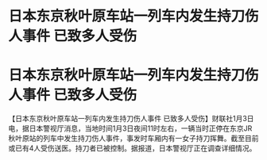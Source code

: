 # 日本东京秋叶原车站一列车内发生持刀伤人事件 已致多人受伤

# 日本东京秋叶原车站一列车内发生持刀伤人事件 已致多人受伤

【日本东京秋叶原车站一列车内发生持刀伤人事件
已致多人受伤】财联社1月3日电，据日本警视厅消息，当地时间1月3日夜间11时左右，一辆当时正停在东京JR秋叶原站的列车中发生持刀伤人事件，事发时车厢内有一女子持刀挥舞。截至目前或已有4人受伤送医。持刀者已被控制。据报道，日本警视厅正在调查详细情况。

